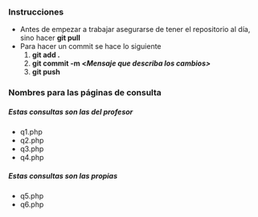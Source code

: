 ﻿### Instrucciones

* Antes de empezar a trabajar asegurarse de tener el repositorio al día, sino hacer **git pull**
* Para hacer un commit se hace lo siguiente
  1. **git add .**
  2. **git commit -m <*Mensaje que describa los cambios>***
  3. **git push**

### Nombres para las páginas de consulta

##### Estas consultas son las del profesor
* q1.php
* q2.php
* q3.php
* q4.php

##### Estas consultas son las propias
* q5.php
* q6.php
